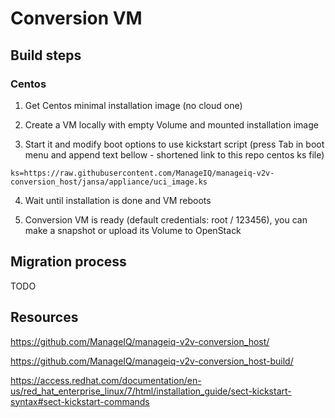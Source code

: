 # Conversion VM

## Build steps

### Centos

1. Get Centos minimal installation image (no cloud one)

2. Create a VM locally with empty Volume and mounted installation image

3. Start it and modify boot options to use kickstart script (press Tab in boot menu and append text bellow - shortened link to this repo centos ks file)


```
ks=https://raw.githubusercontent.com/ManageIQ/manageiq-v2v-conversion_host/jansa/appliance/uci_image.ks
```

4. Wait until installation is done and VM reboots

5. Conversion VM is ready (default credentials: root / 123456), you can make a snapshot or upload its Volume to OpenStack


## Migration process

TODO

## Resources

https://github.com/ManageIQ/manageiq-v2v-conversion_host/

https://github.com/ManageIQ/manageiq-v2v-conversion_host-build/

https://access.redhat.com/documentation/en-us/red_hat_enterprise_linux/7/html/installation_guide/sect-kickstart-syntax#sect-kickstart-commands
